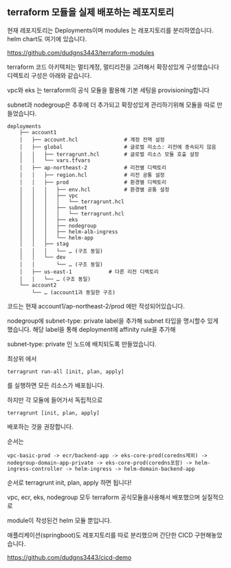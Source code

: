 ## terraform 모듈을 실제 배포하는 레포지토리

현재 레포지토리는 Deployments이며 modules 는 레포지토리를 분리하였습니다. helm chart도 여기에 있습니다.

https://github.com/dudgns3443/terraform-modules

terraform 코드 아키텍처는 멀티계정, 멀티리전을 고려해서 확장성있게 구성했습니다 디렉토리 구성은 아래와 같습니다.

vpc와 eks 는 terraform의 공식 모듈을 활용해 기본 세팅을 provisioning합니다

subnet과 nodegroup은 추후에 더 추가되고 확장성있게 관리하기위해 모듈을 따로 만들었습니다.

```
deployments
    ├── account1
    │   ├── account.hcl               # 계정 전역 설정
    │   ├── global                    # 글로벌 리소스: 리전에 종속되지 않음
    │   │   ├── terragrunt.hcl        # 글로벌 리소스 모듈 호출 설정
    │   │   └── vars.tfvars
    │   ├── ap-northeast-2            # 리전별 디렉토리
    │   │   ├── region.hcl            # 리전 공통 설정
    │   │   ├── prod                  # 환경별 디렉토리
    │   │   │   ├── env.hcl           # 환경별 공통 설정
    │   │   │   ├── vpc
    │   │   │   │   └── terragrunt.hcl
    │   │   │   ├── subnet
    │   │   │   │   └── terragrunt.hcl
    │   │   │   ├── eks
    │   │   │   ├── nodegroup
    │   │   │   ├── helm-alb-ingress
    │   │   │   └── helm-app
    │   │   ├── stag
    │   │   │   └── … (구조 동일)
    │   │   └── dev
    │   │       └── … (구조 동일)
    │   ├── us-east-1            # 다른 리전 디렉토리
    │   │   └── … (구조 동일)
    └── account2
        └── … (account1과 동일한 구조)
```
코드는 현재 account1/ap-northeast-2/prod 에만 작성되어있습니다.

nodegroup에 subnet-type: private label을 추가해 subnet 타입을 명시할수 있게했습니다.
해당 label을 통해 deployment에 affinity rule을 추가해

subnet-type: private 인 노드에 배치되도록 만들었습니다.

최상위 에서 
```
terragrunt run-all [init, plan, apply]
```
를 실행하면 모든 리소스가 배포됩니다.

하지만 각 모듈에 들어가서 독립적으로 
```
terragrunt [init, plan, apply]
```
배포하는 것을 권장합니다.

순서는 
```
vpc-basic-prod -> ecr/backend-app -> eks-core-prod(coredns제외) -> nodegroup-domain-app-private -> eks-core-prod(coredns포함) -> helm-ingress-controller -> helm-ingress -> helm-domain-backend-app
```

순서로 terragrunt init, plan, apply 하면 됩니다!

vpc, ecr, eks, nodegroup 모두 terraform 공식모듈을사용해서 배포했으며 실질적으로 

module이 작성된건 helm 모듈 뿐입니다.


애플리케이션(springboot)도 레포지토리를 따로 분리했으며 간단한 CICD 구현해놓았습니다.

https://github.com/dudgns3443/cicd-demo

